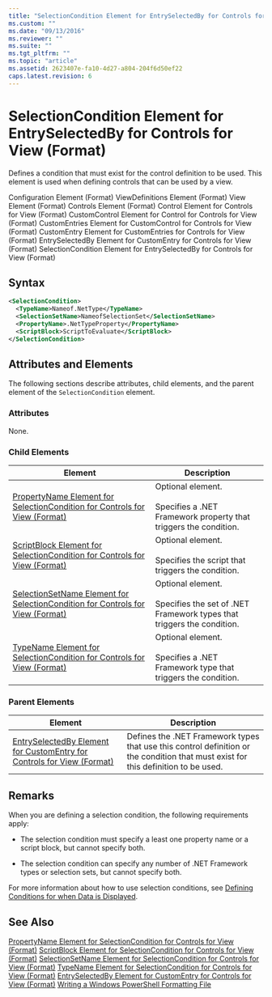 ```yaml
---
title: "SelectionCondition Element for EntrySelectedBy for Controls for View (Format) | Microsoft Docs"
ms.custom: ""
ms.date: "09/13/2016"
ms.reviewer: ""
ms.suite: ""
ms.tgt_pltfrm: ""
ms.topic: "article"
ms.assetid: 2623407e-fa10-4d27-a804-204f6d50ef22
caps.latest.revision: 6
---
```

# SelectionCondition Element for EntrySelectedBy for Controls for View (Format)
Defines a condition that must exist for the control definition to be used. This element is used when defining controls that can be used by a view.

 Configuration Element (Format)
ViewDefinitions Element (Format)
View Element (Format)
Controls Element (Format)
Control Element for Controls for View (Format)
CustomControl Element for Control for Controls for View (Format)
CustomEntries Element for CustomControl for Controls for View (Format)
CustomEntry Element for CustomEntries for Controls for View (Format)
EntrySelectedBy Element for CustomEntry for Controls for View (Format)
SelectionCondition Element for EntrySelectedBy for Controls for View (Format)

## Syntax

```xml
<SelectionCondition>
  <TypeName>Nameof.NetType</TypeName>
  <SelectionSetName>NameofSelectionSet</SelectionSetName>
  <PropertyName>.NetTypeProperty</PropertyName>
  <ScriptBlock>ScriptToEvaluate</ScriptBlock>
</SelectionCondition>
```

## Attributes and Elements
 The following sections describe attributes, child elements, and the parent element of the `SelectionCondition` element.

### Attributes
 None.

### Child Elements

|Element|Description|
|-------------|-----------------|
|[PropertyName Element for SelectionCondition for Controls for View (Format)](./propertyname-element-for-selectioncondition-for-controls-for-view-format.md)|Optional element.<br /><br /> Specifies a .NET Framework property that triggers the condition.|
|[ScriptBlock Element for SelectionCondition for Controls for View (Format)](./scriptblock-element-for-selectioncondition-for-controls-for-view-format.md)|Optional element.<br /><br /> Specifies the script that triggers the condition.|
|[SelectionSetName Element for SelectionCondition for Controls for View (Format)](./selectionsetname-element-for-selectioncondition-for-controls-for-view-format.md)|Optional element.<br /><br /> Specifies the set of .NET Framework types that triggers the condition.|
|[TypeName Element for SelectionCondition for Controls for View (Format)](./typename-element-for-selectioncondition-for-controls-for-view-format.md)|Optional element.<br /><br /> Specifies a .NET Framework type that triggers the condition.|

### Parent Elements

|Element|Description|
|-------------|-----------------|
|[EntrySelectedBy Element for CustomEntry for Controls for View (Format)](./entryselectedby-element-for-customentry-for-controls-for-view-format.md)|Defines the .NET Framework types that use this control definition or the condition that must exist for this definition to be used.|

## Remarks
 When you are defining a selection condition, the following requirements apply:

-   The selection condition must specify a least one property name or a script block, but cannot specify both.

-   The selection condition can specify any number of .NET Framework types or selection sets, but cannot specify both.

 For more information about how to use selection conditions, see [Defining Conditions for when Data is Displayed](./defining-conditions-for-displaying-data.md).

## See Also
 [PropertyName Element for SelectionCondition for Controls for View (Format)](./propertyname-element-for-selectioncondition-for-controls-for-view-format.md)
 [ScriptBlock Element for SelectionCondition for Controls for View (Format)](./scriptblock-element-for-selectioncondition-for-controls-for-view-format.md)
 [SelectionSetName Element for SelectionCondition for Controls for View (Format)](./selectionsetname-element-for-selectioncondition-for-controls-for-view-format.md)
 [TypeName Element for SelectionCondition for Controls for View (Format)](./typename-element-for-selectioncondition-for-controls-for-view-format.md)
 [EntrySelectedBy Element for CustomEntry for Controls for View (Format)](./entryselectedby-element-for-customentry-for-controls-for-view-format.md)
 [Writing a Windows PowerShell Formatting File](./writing-a-windows-powershell-formatting-file.md)
